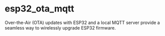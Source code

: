 # esp32_ota_mqtt
Over-the-Air (OTA) updates with ESP32 and a local MQTT server provide a seamless way to wirelessly upgrade ESP32 firmware.
